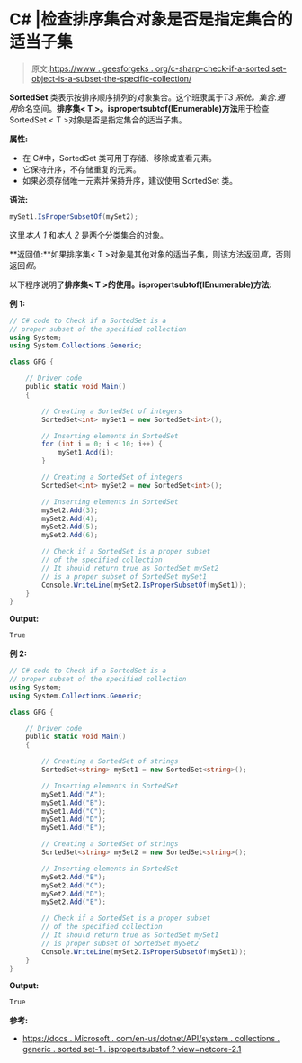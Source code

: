 # C# |检查排序集合对象是否是指定集合的适当子集

> 原文:[https://www . geesforgeks . org/c-sharp-check-if-a-sorted set-object-is-a-subset-the-specific-collection/](https://www.geeksforgeeks.org/c-sharp-check-if-a-sortedset-object-is-a-proper-subset-of-the-specified-collection/)

**SortedSet** 类表示按排序顺序排列的对象集合。这个班隶属于*T3 系统。集合.通用*命名空间。**排序集< T >。ispropertsubtof(IEnumerable<T>)方法**用于检查 SortedSet < T >对象是否是指定集合的适当子集。

**属性:**

*   在 C#中，SortedSet 类可用于存储、移除或查看元素。
*   它保持升序，不存储重复的元素。
*   如果必须存储唯一元素并保持升序，建议使用 SortedSet 类。

**语法:**

```cs
mySet1.IsProperSubsetOf(mySet2);

```

这里*本人 1* 和*本人 2* 是两个分类集合的对象。

**返回值:**如果排序集< T >对象是其他对象的适当子集，则该方法返回*真*，否则返回*假*。

以下程序说明了**排序集< T >的使用。ispropertsubtof(IEnumerable<T>)方法**:

**例 1:**

```cs
// C# code to Check if a SortedSet is a
// proper subset of the specified collection
using System;
using System.Collections.Generic;

class GFG {

    // Driver code
    public static void Main()
    {

        // Creating a SortedSet of integers
        SortedSet<int> mySet1 = new SortedSet<int>();

        // Inserting elements in SortedSet
        for (int i = 0; i < 10; i++) {
            mySet1.Add(i);
        }

        // Creating a SortedSet of integers
        SortedSet<int> mySet2 = new SortedSet<int>();

        // Inserting elements in SortedSet
        mySet2.Add(3);
        mySet2.Add(4);
        mySet2.Add(5);
        mySet2.Add(6);

        // Check if a SortedSet is a proper subset
        // of the specified collection
        // It should return true as SortedSet mySet2
        // is a proper subset of SortedSet mySet1
        Console.WriteLine(mySet2.IsProperSubsetOf(mySet1));
    }
}
```

**Output:**

```cs
True

```

**例 2:**

```cs
// C# code to Check if a SortedSet is a
// proper subset of the specified collection
using System;
using System.Collections.Generic;

class GFG {

    // Driver code
    public static void Main()
    {

        // Creating a SortedSet of strings
        SortedSet<string> mySet1 = new SortedSet<string>();

        // Inserting elements in SortedSet
        mySet1.Add("A");
        mySet1.Add("B");
        mySet1.Add("C");
        mySet1.Add("D");
        mySet1.Add("E");

        // Creating a SortedSet of strings
        SortedSet<string> mySet2 = new SortedSet<string>();

        // Inserting elements in SortedSet
        mySet2.Add("B");
        mySet2.Add("C");
        mySet2.Add("D");
        mySet2.Add("E");

        // Check if a SortedSet is a proper subset
        // of the specified collection
        // It should return true as SortedSet mySet1
        // is proper subset of SortedSet mySet2
        Console.WriteLine(mySet2.IsProperSubsetOf(mySet1));
    }
}
```

**Output:**

```cs
True

```

**参考:**

*   [https://docs . Microsoft . com/en-us/dotnet/API/system . collections . generic . sorted set-1 . ispropertsubstof？view=netcore-2.1](https://docs.microsoft.com/en-us/dotnet/api/system.collections.generic.sortedset-1.ispropersubsetof?view=netcore-2.1)